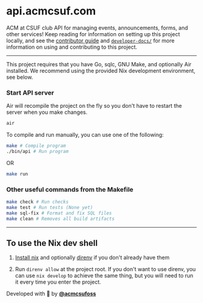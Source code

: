 # api.acmcsuf.com

ACM at CSUF club API for managing events, announcements, forms, and other services! Keep reading for information on setting up this project locally, and see the [contributor guide](./.github/CONTRIBUTING.md) and [`developer-docs/`](./developer-docs) for more information on using and contributing to this project.

---

This project requires that you have Go, sqlc, GNU Make, and optionally Air installed. We recommend using the
provided Nix development environment, see below.

### Start API server
Air will recompile the project on the fly so you don't have to restart the server when you make changes.
```sh
air
```

To compile and run manually, you can use one of the following:
```sh
make # Compile program
./bin/api # Run program
```
OR
```sh
make run
```

### Other useful commands from the Makefile

```sh
make check # Run checks
make test # Run tests (None yet)
make sql-fix # Format and fix SQL files
make clean # Removes all build artifacts
```

---

## To use the Nix dev shell

1. [Install nix](https://determinate.systems/nix-installer/) and optionally [direnv](https://direnv.net/docs/installation.html) if you don't already have them

2. Run `direnv allow` at the project root. If you don't want to use direnv, you can use `nix develop` to achieve the same thing, but you will need to run it every time you enter the project.

Developed with 💚 by [**@acmcsufoss**](https://github.com/acmcsufoss)
